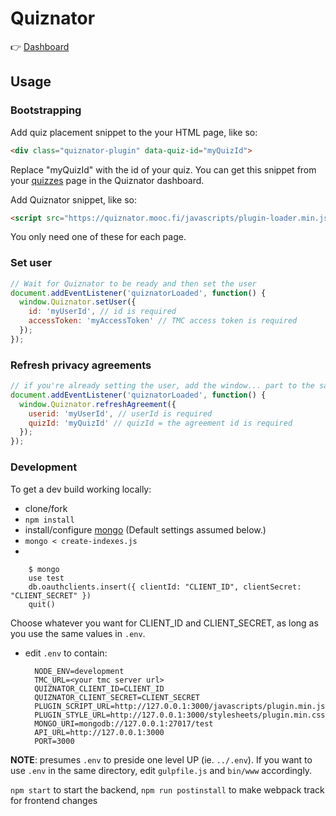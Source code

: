 # Quiznator

:point_right: [Dashboard](https://quiznator.mooc.fi/dashboard)

## Usage

### Bootstrapping

Add quiz placement snippet to the your HTML page, like so:

```html
<div class="quiznator-plugin" data-quiz-id="myQuizId">
```

Replace "myQuizId" with the id of your quiz. You can get this snippet from your [quizzes](https://quiznator.mooc.fi/dashboard/quizzes) page in the Quiznator dashboard.

Add Quiznator snippet, like so:

```html
<script src="https://quiznator.mooc.fi/javascripts/plugin-loader.min.js"></script>
```

You only need one of these for each page.

### Set user

```javascript
// Wait for Quiznator to be ready and then set the user
document.addEventListener('quiznatorLoaded', function() {
  window.Quiznator.setUser({
    id: 'myUserId', // id is required
    accessToken: 'myAccessToken' // TMC access token is required
  });
});
```
### Refresh privacy agreements

```javascript
// if you're already setting the user, add the window... part to the same event listener!
document.addEventListener('quiznatorLoaded', function() {
  window.Quiznator.refreshAgreement({
    userid: 'myUserId', // userId is required
    quizId: 'myQuizId' // quizId = the agreement id is required
  });
});
``` 
### Development

To get a dev build working locally:

- clone/fork
- `npm install`
- install/configure [mongo](https://docs.mongodb.com/manual/installation/) (Default settings assumed below.)
- `mongo < create-indexes.js`
- 

        $ mongo  
        use test    
        db.oauthclients.insert({ clientId: "CLIENT_ID", clientSecret: "CLIENT_SECRET" })
        quit()
  
Choose whatever you want for CLIENT_ID and CLIENT_SECRET, as long as you use the same values in `.env`.

- edit `.env` to contain:
 
        NODE_ENV=development
        TMC_URL=<your tmc server url>
        QUIZNATOR_CLIENT_ID=CLIENT_ID
        QUIZNATOR_CLIENT_SECRET=CLIENT_SECRET
        PLUGIN_SCRIPT_URL=http://127.0.0.1:3000/javascripts/plugin.min.js
        PLUGIN_STYLE_URL=http://127.0.0.1:3000/stylesheets/plugin.min.css
        MONGO_URI=mongodb://127.0.0.1:27017/test
        API_URL=http://127.0.0.1:3000
        PORT=3000

**NOTE**: presumes `.env` to preside one level UP (ie. `../.env`). If you want to use `.env` in the same directory, edit `gulpfile.js` and `bin/www` accordingly. 

`npm start` to start the backend, `npm run postinstall` to make webpack track for frontend changes 
